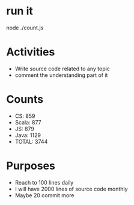 # run it
node ./count.js

# Activities
* Write source code related to any topic
* comment the understanding part of it

# Counts
*    CS:        859
*    Scala:     877
*    JS:        879
*    Java:      1129
*    TOTAL:     3744

# Purposes
* Reach to 100 lines daily
* I will have 2000 lines of source code monthly
* Maybe 20 commit more
